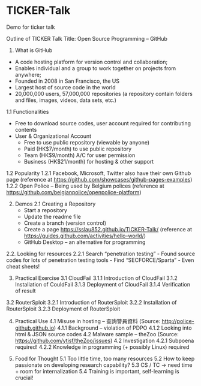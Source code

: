 # TICKER-Talk
Demo for ticker talk 

Outline of TICKER Talk 
Title: Open Source Programming – GitHub
1. What is GitHub

- A code hosting platform for version control and collaboration;
- Enables individual and a group to work together on projects from anywhere;
- Founded in 2008 in San Francisco, the US
- Largest host of source code in the world
- 20,000,000 users, 57,000,000 repositories
   (a repository contain folders and files, images, videos, data sets, etc.)

1.1 Functionalities
- Free to download source codes, user account required for contributing contents
- User & Organizational Account 
	- Free to use public repository (viewable by anyone)
	- Paid (HK$7/month) to use public repository
	- Team (HK$9/month) A/C for user permission
	- Business (HK$21/month) for hosting & other support

1.2 Popularity
1.2.1 Facebook, Microsoft, Twitter also have their own Github page
     (reference at https://github.com/showcases/github-pages-examples)
1.2.2 Open Police – Being used by Belgium polices
     (reference at https://github.com/belgianpolice/openpolice-platform)

2. Demos
2.1  Creating a Repository
	- Start a repository
	- Update the readme file
	- Create a branch (version control)
	- Create a page https://sslau852.github.io/TICKER-Talk/
    (reference at https://guides.github.com/activities/hello-world/)
    - GitHub Desktop – an alternative for programming

2.2. Looking for resources
  2.2.1 Search “penetration testing”
     - Found source codes for lots of penetration testing tools 
     - Find “SECFORCE/Sparta” 
     - Even cheat sheets!

3. Practical Exercise 
  3.1 CloudFail
   3.1.1 Introduction of CloudFail
   3.1.2 Installation of CouldFail
   3.1.3 Deployment of CloudFail
   3.1.4 Verification of result

  3.2 RouterSploit
    3.2.1 Introduction of RouterSploit
	3.2.2 Installation of RouterSploit
	3.2.3 Deployment of RouterSploit

4. Practical Use
    4.1 Misuse in hosting – 查詢警員資料
        (Source: http://police-github.github.io)
        4.1.1 Background – violation of PDPO
	4.1.2 Looking into html & JSON source codes
    4.2 Malware sample – theZoo
        (Source: https://github.com/ytisf/theZoo/issues)
4.2 Investigation
4.2.1 Subpoena required!
4.2.2 Knowledge in programming (+ possibly Linux) required

5. Food for Thought
	5.1 Too little time, too many resources
	5.2 How to keep passionate on developing research capability?
	5.3 CS / TC -> need time + room for internalization
	5.4 Training is important, self-learning is crucial!
